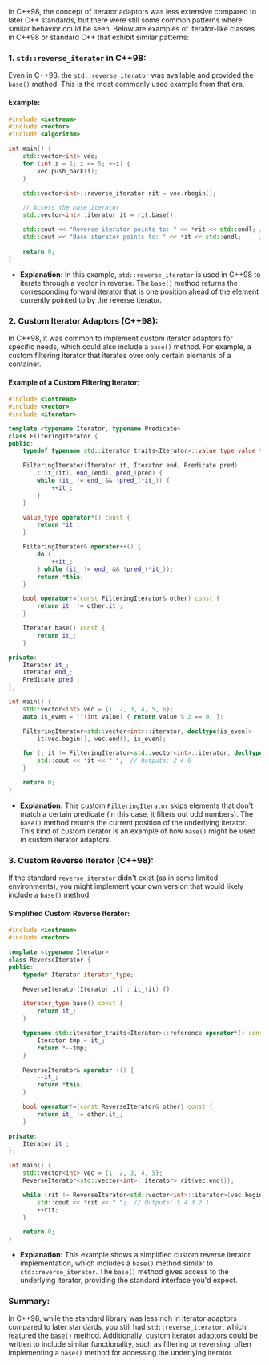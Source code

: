 <!-- https://chatgpt.com/c/6702947a-9d07-4e21-9845-efbb3b2fff19 -->

In C++98, the concept of iterator adaptors was less extensive compared to later C++ standards, but there were still some common patterns where similar behavior could be seen. Below are examples of iterator-like classes in C++98 or standard C++ that exhibit similar patterns:

### 1. **`std::reverse_iterator` in C++98:**

Even in C++98, the `std::reverse_iterator` was available and provided the `base()` method. This is the most commonly used example from that era.

#### Example:

```cpp
#include <iostream>
#include <vector>
#include <algorithm>

int main() {
    std::vector<int> vec;
    for (int i = 1; i <= 5; ++i) {
        vec.push_back(i);
    }

    std::vector<int>::reverse_iterator rit = vec.rbegin();

    // Access the base iterator
    std::vector<int>::iterator it = rit.base();

    std::cout << "Reverse iterator points to: " << *rit << std::endl; // Outputs: 5
    std::cout << "Base iterator points to: " << *it << std::endl;     // Outputs: 4

    return 0;
}
```

- **Explanation:** In this example, `std::reverse_iterator` is used in C++98 to iterate through a vector in reverse. The `base()` method returns the corresponding forward iterator that is one position ahead of the element currently pointed to by the reverse iterator.

### 2. **Custom Iterator Adaptors (C++98):**

In C++98, it was common to implement custom iterator adaptors for specific needs, which could also include a `base()` method. For example, a custom filtering iterator that iterates over only certain elements of a container.

#### Example of a Custom Filtering Iterator:

```cpp
#include <iostream>
#include <vector>
#include <iterator>

template <typename Iterator, typename Predicate>
class FilteringIterator {
public:
    typedef typename std::iterator_traits<Iterator>::value_type value_type;

    FilteringIterator(Iterator it, Iterator end, Predicate pred)
        : it_(it), end_(end), pred_(pred) {
        while (it_ != end_ && !pred_(*it_)) {
            ++it_;
        }
    }

    value_type operator*() const {
        return *it_;
    }

    FilteringIterator& operator++() {
        do {
            ++it_;
        } while (it_ != end_ && !pred_(*it_));
        return *this;
    }

    bool operator!=(const FilteringIterator& other) const {
        return it_ != other.it_;
    }

    Iterator base() const {
        return it_;
    }

private:
    Iterator it_;
    Iterator end_;
    Predicate pred_;
};

int main() {
    std::vector<int> vec = {1, 2, 3, 4, 5, 6};
    auto is_even = [](int value) { return value % 2 == 0; };

    FilteringIterator<std::vector<int>::iterator, decltype(is_even)>
        it(vec.begin(), vec.end(), is_even);

    for (; it != FilteringIterator<std::vector<int>::iterator, decltype(is_even)>(vec.end(), vec.end(), is_even); ++it) {
        std::cout << *it << " ";  // Outputs: 2 4 6
    }

    return 0;
}
```

- **Explanation:** This custom `FilteringIterator` skips elements that don't match a certain predicate (in this case, it filters out odd numbers). The `base()` method returns the current position of the underlying iterator. This kind of custom iterator is an example of how `base()` might be used in custom iterator adaptors.

### 3. **Custom Reverse Iterator (C++98):**

If the standard `reverse_iterator` didn't exist (as in some limited environments), you might implement your own version that would likely include a `base()` method.

#### Simplified Custom Reverse Iterator:

```cpp
#include <iostream>
#include <vector>

template <typename Iterator>
class ReverseIterator {
public:
    typedef Iterator iterator_type;

    ReverseIterator(Iterator it) : it_(it) {}

    iterator_type base() const {
        return it_;
    }

    typename std::iterator_traits<Iterator>::reference operator*() const {
        Iterator tmp = it_;
        return *--tmp;
    }

    ReverseIterator& operator++() {
        --it_;
        return *this;
    }

    bool operator!=(const ReverseIterator& other) const {
        return it_ != other.it_;
    }

private:
    Iterator it_;
};

int main() {
    std::vector<int> vec = {1, 2, 3, 4, 5};
    ReverseIterator<std::vector<int>::iterator> rit(vec.end());

    while (rit != ReverseIterator<std::vector<int>::iterator>(vec.begin())) {
        std::cout << *rit << " ";  // Outputs: 5 4 3 2 1
        ++rit;
    }

    return 0;
}
```

- **Explanation:** This example shows a simplified custom reverse iterator implementation, which includes a `base()` method similar to `std::reverse_iterator`. The `base()` method gives access to the underlying iterator, providing the standard interface you'd expect.

### Summary:

In C++98, while the standard library was less rich in iterator adaptors compared to later standards, you still had `std::reverse_iterator`, which featured the `base()` method. Additionally, custom iterator adaptors could be written to include similar functionality, such as filtering or reversing, often implementing a `base()` method for accessing the underlying iterator.
